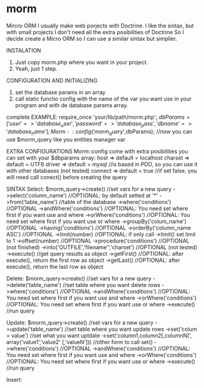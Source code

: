 # morm
Mircro ORM
I usually make web porjects with Doctrine.
I like the sintax, but with small projects I don't need all the extra posibilities of Doctrine
So I decide create a Micro ORM so I can use a similar sintax but simplier.

INSTALATION
1. Just copy morm.php where you want in your project.
2. Yeah, just 1 step.

CONFIGURATION AND INITIALIZING
1. set the database params in an array
2. call static functio config with the name of the var you want use in your program and with de database params array.

complete EXAMPLE:
require_once 'your/lib/path/morm.php';
$dbParams = [
 'user' => 'database_user',
 'password' => 'database_pass',
 'dbname' => 'database_name'
];
Morm::config('morm_query',$dbParams);
//now you can use $morm_query like you entities manager var

EXTRA CONFIGURATIONS
Morm::config come with extra posibilities you can set with your $dbparams array:
host => default = localhost
charset => default = UTF8
driver => default = mysql //is based in PDO, so you can use it with other databases (not tested)
connect => default = true //if set false, you will need call conect() before creating the query

SINTAX
Select:
$morm_query->create()                     //set vars for a new query
->select('column_name')                   //OPTIONAL: by default setted at '*'
->from('table_name')                      //table of the database
->where('conditions')                     //OPTIONAL
->andWhere('conditions')                  //OPTIONAL: You need set where first if you want use and where
->orWhere('conditions')                   //OPTIONAL: You need set where first if you want use or where 
->groupBy('colum_name')                   //OPTIONAL
->having('conditions')                    //OPTIONAL
->orderBy('column_name ASC')              //OPTIONAL
->limit(number)                           //OPTIONAL: if only call ->limit() set limit to 1
->offset(number)                          //OPTIONAL
->procedure('conditions')                 //OPTIONAL (not finished)
->into('OUTFILE','filename'','charset')   //OPTIONAL (not tested)
->execute()                               //get query resutls as object
->getFirst()                              //OPTIONAL: after execute(), return the first row as object
->getLast()                               //OPTIONAL: after execute(), return the last row as object

Delete:
$morm_query->create()                     //set vars for a new query
->delete('table_name')                    //set table where you want delete rows
->where('conditions')                     //OPTIONAL
->andWhere('conditions')                  //OPTIONAL: You need set where first if you want use and where
->orWhere('conditions')                   //OPTIONAL: You need set where first if you want use or where 
->execute()                               //run query

Update:
$morm_query->create()                     //set vars for a new query
->update('table_name')                    //set table where you want update rows
->set('colum = value')                    //set what you want uptdate
->set('column1,column2[,columnN]', array('value1','value2' [,'valueN']))  //other form to call set()
->where('conditions')                     //OPTIONAL
->andWhere('conditions')                  //OPTIONAL: You need set where first if you want use and where
->orWhere('conditions')                   //OPTIONAL: You need set where first if you want use or where 
->execute()                               //run query

Insert:
